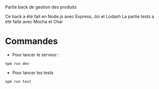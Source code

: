 Partie back de gestion des produits

Ce back a été fait en Node.js avec Express, Joi et Lodash
La partie tests a été faite avec Mocha et Chai

# Commandes
* Pour lancer le serveur :
```
npm run dev
```
* Pour lancer les tests
```
npm run test
```
